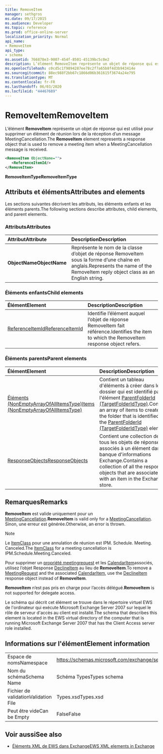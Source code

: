 ```yaml
---
title: RemoveItem
manager: sethgros
ms.date: 09/17/2015
ms.audience: Developer
ms.topic: reference
ms.prod: office-online-server
localization_priority: Normal
api_name:
- RemoveItem
api_type:
- schema
ms.assetid: 766878e3-9007-454f-8501-45139bc5c0e2
description: L’élément RemoveItem représente un objet de réponse qui est utilisé pour supprimer un élément de réunion lors de la réception d’un message MeetingCancellation.
ms.openlocfilehash: c0cd5c1f9894287ee78c2f7a65b8f4d3b943414e
ms.sourcegitcommit: 88ec988f2bb67c1866d06b361615f3674a24e795
ms.translationtype: MT
ms.contentlocale: fr-FR
ms.lasthandoff: 06/03/2020
ms.locfileid: "44467689"
---
```

# <a name="removeitem"></a><span data-ttu-id="94ea4-103">RemoveItem</span><span class="sxs-lookup"><span data-stu-id="94ea4-103">RemoveItem</span></span>

<span data-ttu-id="94ea4-104">L’élément **RemoveItem** représente un objet de réponse qui est utilisé pour supprimer un élément de réunion lors de la réception d’un message MeetingCancellation.</span><span class="sxs-lookup"><span data-stu-id="94ea4-104">The **RemoveItem** element represents a response object that is used to remove a meeting item when a MeetingCancellation message is received.</span></span> 
  
```xml
<RemoveItem ObjectName="">
   <ReferenceItemId/>
</RemoveItem>
```

 <span data-ttu-id="94ea4-105">**RemoveItemType**</span><span class="sxs-lookup"><span data-stu-id="94ea4-105">**RemoveItemType**</span></span>
## <a name="attributes-and-elements"></a><span data-ttu-id="94ea4-106">Attributs et éléments</span><span class="sxs-lookup"><span data-stu-id="94ea4-106">Attributes and elements</span></span>

<span data-ttu-id="94ea4-107">Les sections suivantes décrivent les attributs, les éléments enfants et les éléments parents.</span><span class="sxs-lookup"><span data-stu-id="94ea4-107">The following sections describe attributes, child elements, and parent elements.</span></span>
  
### <a name="attributes"></a><span data-ttu-id="94ea4-108">Attributs</span><span class="sxs-lookup"><span data-stu-id="94ea4-108">Attributes</span></span>

|<span data-ttu-id="94ea4-109">**Attribut**</span><span class="sxs-lookup"><span data-stu-id="94ea4-109">**Attribute**</span></span>|<span data-ttu-id="94ea4-110">**Description**</span><span class="sxs-lookup"><span data-stu-id="94ea4-110">**Description**</span></span>|
|:-----|:-----|
|<span data-ttu-id="94ea4-111">**ObjectName**</span><span class="sxs-lookup"><span data-stu-id="94ea4-111">**ObjectName**</span></span> <br/> |<span data-ttu-id="94ea4-112">Représente le nom de la classe d’objet de réponse RemoveItem sous la forme d’une chaîne en anglais.</span><span class="sxs-lookup"><span data-stu-id="94ea4-112">Represents the name of the RemoveItem reply object class as an English string.</span></span>  <br/> |
   
### <a name="child-elements"></a><span data-ttu-id="94ea4-113">Éléments enfants</span><span class="sxs-lookup"><span data-stu-id="94ea4-113">Child elements</span></span>

|<span data-ttu-id="94ea4-114">**Élément**</span><span class="sxs-lookup"><span data-stu-id="94ea4-114">**Element**</span></span>|<span data-ttu-id="94ea4-115">**Description**</span><span class="sxs-lookup"><span data-stu-id="94ea4-115">**Description**</span></span>|
|:-----|:-----|
|[<span data-ttu-id="94ea4-116">ReferenceItemId</span><span class="sxs-lookup"><span data-stu-id="94ea4-116">ReferenceItemId</span></span>](referenceitemid.md) <br/> |<span data-ttu-id="94ea4-117">Identifie l’élément auquel l’objet de réponse RemoveItem fait référence.</span><span class="sxs-lookup"><span data-stu-id="94ea4-117">Identifies the item to which the RemoveItem response object refers.</span></span>  <br/> |
   
### <a name="parent-elements"></a><span data-ttu-id="94ea4-118">Éléments parents</span><span class="sxs-lookup"><span data-stu-id="94ea4-118">Parent elements</span></span>

|<span data-ttu-id="94ea4-119">**Élément**</span><span class="sxs-lookup"><span data-stu-id="94ea4-119">**Element**</span></span>|<span data-ttu-id="94ea4-120">**Description**</span><span class="sxs-lookup"><span data-stu-id="94ea4-120">**Description**</span></span>|
|:-----|:-----|
|[<span data-ttu-id="94ea4-121">Éléments (NonEmptyArrayOfAllItemsType)</span><span class="sxs-lookup"><span data-stu-id="94ea4-121">Items (NonEmptyArrayOfAllItemsType)</span></span>](items-nonemptyarrayofallitemstype.md) <br/> |<span data-ttu-id="94ea4-122">Contient un tableau d'éléments à créer dans le dossier qui est identifié par l'élément [ParentFolderId (TargetFolderIdType)](parentfolderid-targetfolderidtype.md).</span><span class="sxs-lookup"><span data-stu-id="94ea4-122">Contains an array of items to create in the folder that is identified by the [ParentFolderId (TargetFolderIdType)](parentfolderid-targetfolderidtype.md) element.</span></span>  <br/> |
|[<span data-ttu-id="94ea4-123">ResponseObjects</span><span class="sxs-lookup"><span data-stu-id="94ea4-123">ResponseObjects</span></span>](responseobjects.md) <br/> |<span data-ttu-id="94ea4-124">Contient une collection de tous les objets de réponse associés à un élément dans la banque d'informations Exchange.</span><span class="sxs-lookup"><span data-stu-id="94ea4-124">Contains a collection of all the response objects that are associated with an item in the Exchange store.</span></span>  <br/> |
   
## <a name="remarks"></a><span data-ttu-id="94ea4-125">Remarques</span><span class="sxs-lookup"><span data-stu-id="94ea4-125">Remarks</span></span>

 <span data-ttu-id="94ea4-126">**RemoveItem** est valide uniquement pour un [MeetingCancellation](meetingcancellation.md).</span><span class="sxs-lookup"><span data-stu-id="94ea4-126">**RemoveItem** is valid only for a [MeetingCancellation](meetingcancellation.md).</span></span> <span data-ttu-id="94ea4-127">Sinon, une erreur est générée.</span><span class="sxs-lookup"><span data-stu-id="94ea4-127">Otherwise, an error is thrown.</span></span>
  
> [!NOTE]
> <span data-ttu-id="94ea4-128">Le [ItemClass](itemclass.md) pour une annulation de réunion est IPM. Schedule. Meeting. Canceled.</span><span class="sxs-lookup"><span data-stu-id="94ea4-128">The [ItemClass](itemclass.md) for a meeting cancellation is IPM.Schedule.Meeting.Canceled.</span></span> 
  
<span data-ttu-id="94ea4-129">Pour supprimer un [propriété meetingrequest](meetingrequest.md) et les [CalendarItem](calendaritem.md)associés, utilisez l’objet Response [DeclineItem](declineitem.md) au lieu de **RemoveItem**.</span><span class="sxs-lookup"><span data-stu-id="94ea4-129">To remove a [MeetingRequest](meetingrequest.md) and the associated [CalendarItem](calendaritem.md), use the [DeclineItem](declineitem.md) response object instead of **RemoveItem**.</span></span>
  
 <span data-ttu-id="94ea4-130">**RemoveItem** n’est pas pris en charge pour l’accès délégué.</span><span class="sxs-lookup"><span data-stu-id="94ea4-130">**RemoveItem** is not supported for delegate access.</span></span> 
  
<span data-ttu-id="94ea4-131">Le schéma qui décrit cet élément se trouve dans le répertoire virtuel EWS de l'ordinateur qui exécute Microsoft Exchange Server 2007 sur lequel le rôle de serveur d'accès au client est installé.</span><span class="sxs-lookup"><span data-stu-id="94ea4-131">The schema that describes this element is located in the EWS virtual directory of the computer that is running Microsoft Exchange Server 2007 that has the Client Access server role installed.</span></span>
  
## <a name="element-information"></a><span data-ttu-id="94ea4-132">Informations sur l'élément</span><span class="sxs-lookup"><span data-stu-id="94ea4-132">Element information</span></span>

|||
|:-----|:-----|
|<span data-ttu-id="94ea4-133">Espace de noms</span><span class="sxs-lookup"><span data-stu-id="94ea4-133">Namespace</span></span>  <br/> |https://schemas.microsoft.com/exchange/services/2006/types  <br/> |
|<span data-ttu-id="94ea4-134">Nom du schéma</span><span class="sxs-lookup"><span data-stu-id="94ea4-134">Schema Name</span></span>  <br/> |<span data-ttu-id="94ea4-135">Schéma Types</span><span class="sxs-lookup"><span data-stu-id="94ea4-135">Types schema</span></span>  <br/> |
|<span data-ttu-id="94ea4-136">Fichier de validation</span><span class="sxs-lookup"><span data-stu-id="94ea4-136">Validation File</span></span>  <br/> |<span data-ttu-id="94ea4-137">Types.xsd</span><span class="sxs-lookup"><span data-stu-id="94ea4-137">Types.xsd</span></span>  <br/> |
|<span data-ttu-id="94ea4-138">Peut être vide</span><span class="sxs-lookup"><span data-stu-id="94ea4-138">Can be Empty</span></span>  <br/> |<span data-ttu-id="94ea4-139">False</span><span class="sxs-lookup"><span data-stu-id="94ea4-139">False</span></span>  <br/> |
   
## <a name="see-also"></a><span data-ttu-id="94ea4-140">Voir aussi</span><span class="sxs-lookup"><span data-stu-id="94ea4-140">See also</span></span>



- [<span data-ttu-id="94ea4-141">Éléments XML de EWS dans Exchange</span><span class="sxs-lookup"><span data-stu-id="94ea4-141">EWS XML elements in Exchange</span></span>](ews-xml-elements-in-exchange.md)

